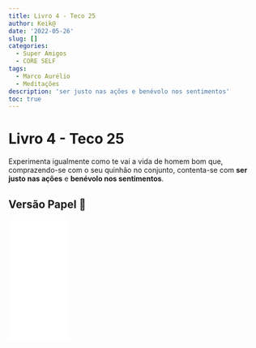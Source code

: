 ```yaml
---
title: Livro 4 - Teco 25
author: Keik@
date: '2022-05-26'
slug: []
categories:
  - Super Amigos
  - CORE SELF
tags:
  - Marco Aurélio
  - Meditações
description: 'ser justo nas ações e benévolo nos sentimentos'
toc: true
---
```


# Livro 4 - Teco 25

Experimenta igualmente como te vai a vida de homem bom que, comprazendo-se com o seu quinhão no conjunto, contenta-se com **ser justo nas ações** e **benévolo nos sentimentos**.

## Versão Papel :book:
<iframe style="width:120px;height:240px;" marginwidth="0" marginheight="0" scrolling="no" frameborder="0" src="//ws-na.amazon-adsystem.com/widgets/q?ServiceVersion=20070822&OneJS=1&Operation=GetAdHtml&MarketPlace=BR&source=ss&ref=as_ss_li_til&ad_type=product_link&tracking_id=mundodekeika-20&language=pt_BR&marketplace=amazon&region=BR&placement=B092FVY4BB&asins=B092FVY4BB&linkId=37c5ec14221f61f811029aa88b520891&show_border=true&link_opens_in_new_window=true"></iframe>

